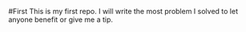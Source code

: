 #First
This is my first repo.
I will write the most problem I solved to let anyone benefit or give me a tip.

